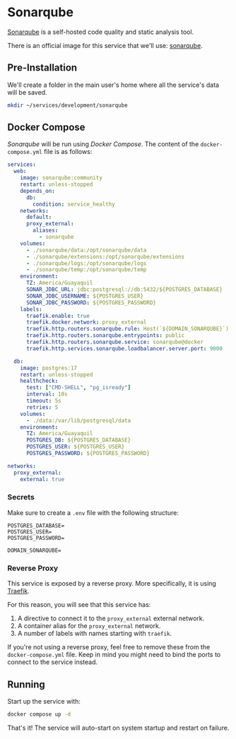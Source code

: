 # Sonarqube

[Sonarqube](https://www.sonarsource.com/es/products/sonarqube/) is a self-hosted code quality and static analysis tool.

There is an official image for this service that we'll use: [sonarqube](https://hub.docker.com/r/_/sonarqube/).

## Pre-Installation

We'll create a folder in the main user's home where all the service's data will be saved.

```bash
mkdir ~/services/development/sonarqube
```

## Docker Compose

*Sonarqube* will be run using *Docker Compose*. The content of the `docker-compose.yml` file is as follows:

```yaml
services:
  web:
    image: sonarqube:community
    restart: unless-stopped
    depends_on:
      db:
        condition: service_healthy
    networks:
      default:
      proxy_external:
        aliases:
          - sonarqube
    volumes:
      - ./sonarqube/data:/opt/sonarqube/data
      - ./sonarqube/extensions:/opt/sonarqube/extensions
      - ./sonarqube/logs:/opt/sonarqube/logs
      - ./sonarqube/temp:/opt/sonarqube/temp
    environment:
      TZ: America/Guayaquil
      SONAR_JDBC_URL: jdbc:postgresql://db:5432/${POSTGRES_DATABASE}
      SONAR_JDBC_USERNAME: ${POSTGRES_USER}
      SONAR_JDBC_PASSWORD: ${POSTGRES_PASSWORD}
    labels:
      traefik.enable: true
      traefik.docker.network: proxy_external
      traefik.http.routers.sonarqube.rule: Host(`${DOMAIN_SONARQUBE}`)
      traefik.http.routers.sonarqube.entrypoints: public
      traefik.http.routers.sonarqube.service: sonarqube@docker
      traefik.http.services.sonarqube.loadbalancer.server.port: 9000

  db:
    image: postgres:17
    restart: unless-stopped
    healthcheck:
      test: ["CMD-SHELL", "pg_isready"]
      interval: 10s
      timeout: 5s
      retries: 5
    volumes:
      - ./data:/var/lib/postgresql/data
    environment:
      TZ: America/Guayaquil
      POSTGRES_DB: ${POSTGRES_DATABASE}
      POSTGRES_USER: ${POSTGRES_USER}
      POSTGRES_PASSWORD: ${POSTGRES_PASSWORD}

networks:
  proxy_external:
    external: true
```

### Secrets

Make sure to create a `.env` file with the following structure:

```text
POSTGRES_DATABASE=
POSTGRES_USER=
POSTGRES_PASSWORD=

DOMAIN_SONARQUBE=
```

### Reverse Proxy

This service is exposed by a reverse proxy. More specifically, it is using [Traefik](../networking/traefik.md).

For this reason, you will see that this service has:

1. A directive to connect it to the `proxy_external` external network.
2. A container alias for the `proxy_external` network.
3. A number of labels with names starting with `traefik`.

If you're not using a reverse proxy, feel free to remove these from the `docker-compose.yml` file.
Keep in mind you might need to bind the ports to connect to the service instead.

## Running

Start up the service with:

```bash
docker compose up -d
```

That's it! The service will auto-start on system startup and restart on failure.
